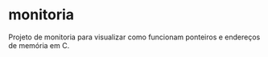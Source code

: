 # monitoria
Projeto de monitoria para visualizar como funcionam ponteiros e endereços de memória em C.
